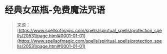 <!--yml

分类：未分类

日期：2024年06月12日 19:03:25

-->

# 经典女巫瓶-免费魔法咒语

> 来源：[https://www.spellsofmagic.com/spells/spiritual_spells/protection_spells/20531/page.html#0001-01-01](https://www.spellsofmagic.com/spells/spiritual_spells/protection_spells/20531/page.html#0001-01-01)
